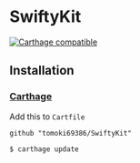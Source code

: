 # SwiftyKit

[![Carthage compatible](https://img.shields.io/badge/Carthage-compatible-4BC51D.svg?style=flat)](https://github.com/Carthage/Carthage)

## Installation


### [Carthage](https://github.com/Carthage/Carthage)

Add this to `Cartfile`

```
github "tomoki69386/SwiftyKit"
```

```bash
$ carthage update
```
